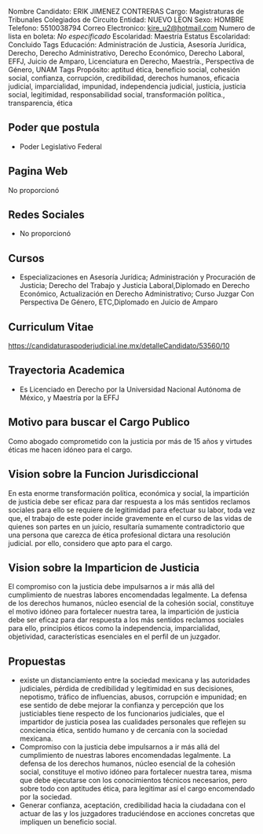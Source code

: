 Nombre Candidato: ERIK JIMENEZ CONTRERAS
Cargo: Magistraturas de Tribunales Colegiados de Circuito
Entidad: NUEVO LEON
Sexo: HOMBRE
Telefono: 5510038794
Correo Electronico: kire_u2@hotmail.com
Numero de lista en boleta: *No especificado*
Escolaridad: Maestría
Estatus Escolaridad: Concluido
Tags Educación: Administración de Justicia, Asesoría Jurídica, Derecho, Derecho Administrativo, Derecho Económico, Derecho Laboral, EFFJ, Juicio de Amparo, Licenciatura en Derecho, Maestría., Perspectiva de Género, UNAM
Tags Propósito: aptitud ética, beneficio social, cohesión social, confianza, corrupción, credibilidad, derechos humanos, eficacia judicial, imparcialidad, impunidad, independencia judicial, justicia, justicia social, legitimidad, responsabilidad social, transformación política., transparencia, ética


## Poder que postula

- Poder Legislativo Federal


## Pagina Web

No proporcionó


## Redes Sociales

- No proporcionó


## Cursos

- Especializaciones en Asesoría Jurídica; Administración y Procuración de Justicia; Derecho del Trabajo y Justicia Laboral,Diplomado en Derecho Económico, Actualización en Derecho Administrativo; Curso Juzgar Con Perspectiva De Género, ETC,Diplomado en Juicio de Amparo


## Curriculum Vitae

https://candidaturaspoderjudicial.ine.mx/detalleCandidato/53560/10


## Trayectoria Academica

- Es Licenciado en Derecho por la Universidad Nacional Autónoma de México, y Maestría por la EFFJ


## Motivo para buscar el Cargo Publico

Como abogado comprometido con la justicia por más de 15 años y virtudes éticas me hacen idóneo para el cargo.


## Vision sobre la Funcion Jurisdiccional

En esta enorme transformación política, económica y social, la impartición de justicia debe ser eficaz para dar respuesta a los más sentidos reclamos sociales para ello se requiere de legitimidad para efectuar su labor, toda vez que, el trabajo de este poder incide gravemente en el curso de las vidas de quienes son partes en un juicio, resultaría sumamente contradictorio que una persona que carezca de ética profesional dictara una resolución judicial. por ello, considero que apto para el cargo.


## Vision sobre la Imparticion de Justicia

El compromiso con la justicia debe impulsarnos a ir más allá del cumplimiento de nuestras labores encomendadas legalmente. La defensa de los derechos humanos, núcleo esencial de la cohesión social, constituye el motivo idóneo para fortalecer nuestra tarea, la impartición de justicia debe ser eficaz para dar respuesta a los más sentidos reclamos sociales para ello, principios éticos como la independencia, imparcialidad, objetividad, características esenciales en el perfil de un juzgador.


## Propuestas

- existe un distanciamiento entre la sociedad mexicana y las autoridades judiciales, pérdida de credibilidad y legitimidad en sus decisiones, nepotismo, tráfico de influencias, abusos, corrupción e impunidad; en ese sentido de debe mejorar la confianza y percepción que los justiciables tiene respecto de los funcionarios judiciales, que el impartidor de justicia posea las cualidades personales que reflejen su conciencia ética, sentido humano y de cercanía con la sociedad mexicana.
- Compromiso con la justicia debe impulsarnos a ir más allá del cumplimiento de nuestras labores encomendadas legalmente. La defensa de los derechos humanos, núcleo esencial de la cohesión social, constituye el motivo idóneo para fortalecer nuestra tarea, misma que debe ejecutarse con los conocimientos técnicos necesarios, pero sobre todo con aptitudes ética, para legitimar así el cargo encomendado por la sociedad.
- Generar confianza, aceptación, credibilidad hacia la ciudadana con el actuar de las y los juzgadores traduciéndose en acciones concretas que impliquen un beneficio social.

